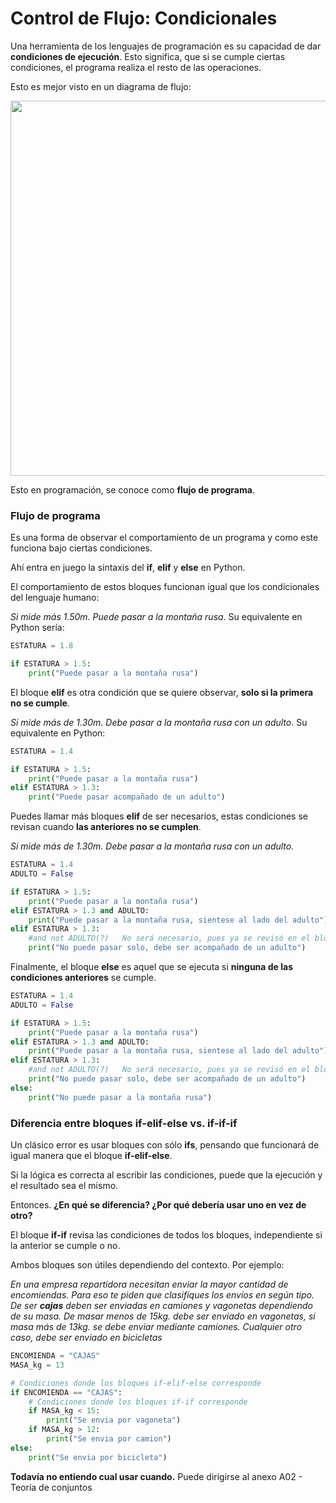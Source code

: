 # Control de Flujo: Condicionales

Una herramienta de los lenguajes de programación es su capacidad de dar **condiciones de ejecución**. Esto significa, que si se cumple ciertas condiciones, el programa realiza el resto de las operaciones.

Esto es mejor visto en un diagrama de flujo:

<img style="-webkit-user-select: none;margin: auto;" src="https://www.laserfiche.com/wp-content/uploads/2014/03/engineering-flow-chart.png" width = "600">

Esto en programación, se conoce como **flujo de programa**.



### Flujo de programa

Es una forma de observar el comportamiento de un programa y como este funciona bajo ciertas condiciones.

Ahí entra en juego la sintaxis del **if**, **elif** y **else** en Python.

El comportamiento de estos bloques funcionan igual que los condicionales del lenguaje humano:

*Si mide más 1.50m. Puede pasar a la montaña rusa*. Su equivalente en Python sería:

```python
ESTATURA = 1.8

if ESTATURA > 1.5:
    print("Puede pasar a la montaña rusa")
```

El bloque **elif** es otra condición que se quiere observar, **solo si la primera no se cumple**.

*Si mide más de 1.30m. Debe pasar a la montaña rusa con un adulto*. Su equivalente en Python:

```python
ESTATURA = 1.4

if ESTATURA > 1.5:
	print("Puede pasar a la montaña rusa")
elif ESTATURA > 1.3:
    print("Puede pasar acompañado de un adulto")
```

Puedes llamar más bloques **elif** de ser necesarios, estas condiciones se revisan cuando **las anteriores no se cumplen**.

*Si mide más de 1.30m. Debe pasar a la montaña rusa con un adulto.*

```python
ESTATURA = 1.4
ADULTO = False

if ESTATURA > 1.5:
	print("Puede pasar a la montaña rusa")
elif ESTATURA > 1.3 and ADULTO:
    print("Puede pasar a la montaña rusa, sientese al lado del adulto")
elif ESTATURA > 1.3:
    #and not ADULTO(?)   No será necesario, pues ya se revisó en el bloque anterior
    print("No puede pasar solo, debe ser acompañado de un adulto")
```

Finalmente, el bloque **else** es aquel que se ejecuta si **ninguna de las condiciones anteriores** se cumple. 

```python
ESTATURA = 1.4
ADULTO = False

if ESTATURA > 1.5:
	print("Puede pasar a la montaña rusa")
elif ESTATURA > 1.3 and ADULTO:
    print("Puede pasar a la montaña rusa, sientese al lado del adulto")
elif ESTATURA > 1.3:
    #and not ADULTO(?)   No será necesario, pues ya se revisó en el bloque anterior
    print("No puede pasar solo, debe ser acompañado de un adulto")
else:
    print("No puede pasar a la montaña rusa")
```



### Diferencia entre bloques if-elif-else vs. if-if-if

Un clásico error es usar bloques con sólo **ifs**, pensando que funcionará de igual manera que el bloque **if-elif-else**.

Si la lógica es correcta al escribir las condiciones, puede que la ejecución y el resultado sea el mismo.

Entonces. **¿En qué se diferencia? ¿Por qué debería usar uno en vez de otro?** 

El bloque **if-if** revisa las condiciones de todos los bloques, independiente si la anterior se cumple o no. 

Ambos bloques son útiles dependiendo del contexto. Por ejemplo:

*En una empresa repartidora necesitan enviar la mayor cantidad de encomiendas. Para eso te piden que clasifiques los envíos en según tipo. De ser **cajas** deben ser enviadas en camiones y vagonetas dependiendo de su masa. De masar menos de 15kg. debe ser enviado en vagonetas, si masa más de 13kg. se debe enviar mediante camiones. Cualquier otro caso, debe ser enviado en bicicletas* 

```python
ENCOMIENDA = "CAJAS"
MASA_kg = 13

# Condiciones donde los bloques if-elif-else corresponde
if ENCOMIENDA == "CAJAS":
    # Condiciones donde los bloques if-if corresponde
    if MASA_kg < 15:
        print("Se envia por vagoneta")
    if MASA_kg > 12:
        print("Se envia por camion")
else:
    print("Se envia por bicicleta")
```

**Todavía no entiendo cual usar cuando.** Puede dirigirse al anexo A02 - Teoría de conjuntos